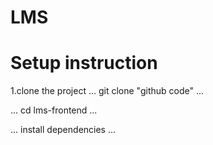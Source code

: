 # LMS 

# Setup instruction

1.clone the project
...
  git clone "github code"
...

...
	cd lms-frontend
...

...
	install dependencies
...